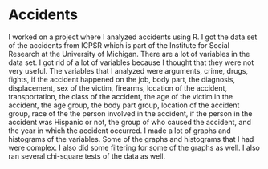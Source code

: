 # Accidents
I worked on a project where I analyzed accidents using R. I got the data set of the accidents from ICPSR which is part of the Institute for Social Research at the University of Michigan. There are a lot of variables in the data set. I got rid of a lot of variables because I thought that they were not very useful. The variables that I analyzed were arguments, crime, drugs, fights, if the accident happened on the job, body part, the diagnosis, displacement, sex of the victim, firearms, location of the accident, transportation, the class of the accident, the age of the victim in the accident, the age group, the body part group, location of the accident group, race of the the person involved in the accident, if the person in the accident was Hispanic or not, the group of who caused the accident, and the year in which the accident occurred. I made a lot of graphs and histograms of the variables. Some of the graphs and histograms that I had were complex. I also did some filtering for some of the graphs as well. I also ran several chi-square tests of the data as well.
